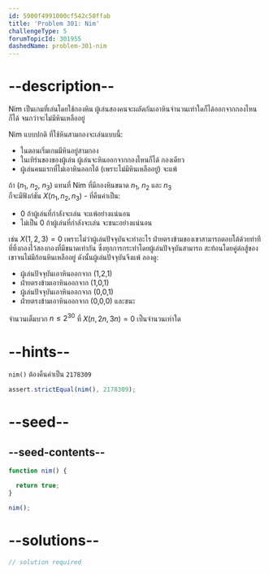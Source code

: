 ```yaml
---
id: 5900f4991000cf542c50ffab
title: 'Problem 301: Nim'
challengeType: 5
forumTopicId: 301955
dashedName: problem-301-nim
---
```


# --description--

Nim เป็นเกมที่เล่นโดยใช้กองหิน ผู้เล่นสองคนจะผลัดกันเอาหินจำนวนเท่าใดก็ได้ออกจากกองไหนก็ได้ จนกว่าจะไม่มีหินเหลืออยู่

Nim แบบปกติ ที่ใช้หินสามกองจะเล่นแบบนี้:

- ในตอนเริ่มเกมมีหินอยู่สามกอง
- ในเทิร์นของของผู้เล่น ผู้เล่นจะหินออกจากกองไหนก็ได้ กองเดียว
- ผู้เล่นคนแรกที่ไม่เอาหินออกได้ (เพราะไม่มีหินเหลืออยู่) จะแพ้

ถ้า ($n_1$, $n_2$, $n_3$) แทนที่ Nim ที่มีกองหินขนาด $n_1$, $n_2$ และ $n_3$  
ก็จะมีฟังก์ชัน $X(n_1,n_2,n_3)$ - ที่คืนค่าเป็น:

- 0 ถ้าผู้เล่นที่กำลังจะเล่น จะแพ้อย่างแน่นอน
- ไม่เป็น 0 ถ้าผู้เล่นที่กำลังจะเล่น จะชนะอย่างแน่นอน

เช่น $X(1, 2, 3) = 0$ เพราะไม่ว่าผู้เล่นปัจจุบันจะทำอะไร ฝ่ายตรงข้ามของเขาสามารถตอบโต้ด้วยท่าทีที่ทิ้งกองไว้สองกองที่มีขนาดเท่ากัน ซึ่งทุกการกระทำโดยผู้เล่นปัจจุบันสามารถ สะท้อนโดยคู่ต่อสู้ของเขาจนไม่มีก้อนหินเหลืออยู่ ดังนั้นผู้เล่นปัจจุบันจึงแพ้ ลองดู:

- ผู้เล่นปัจจุบันเอาหินออกจาก (1,2,1)
- ฝ่ายตรงข้ามเอาหินออกจาก (1,0,1)
- ผู้เล่นปัจจุบันเอาหินออกจาก (0,0,1)
- ฝ่ายตรงข้ามเอาหินออกจาก (0,0,0) และชนะ

จำนวนเต็มบวก $n ≤ 2^{30}$ ที่ $X(n, 2n, 3n) = 0$ เป็นจำนวนเท่าใด
# --hints--

`nim()` ต้องคืนค่าเป็น `2178309`

```js
assert.strictEqual(nim(), 2178309);
```

# --seed--

## --seed-contents--

```js
function nim() {

  return true;
}

nim();
```

# --solutions--

```js
// solution required
```

